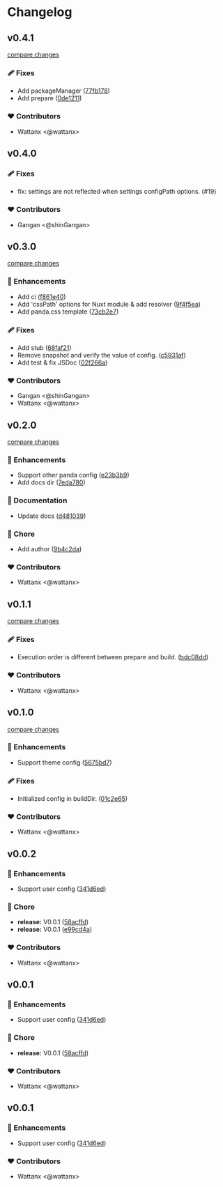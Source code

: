 # Changelog


## v0.4.1

[compare changes](https://github.com/wattanx/nuxt-pandacss/compare/v0.4.0...v0.5.0)


### 🩹 Fixes

  - Add packageManager ([77fb178](https://github.com/wattanx/nuxt-pandacss/commit/77fb178))
  - Add prepare ([0de1211](https://github.com/wattanx/nuxt-pandacss/commit/0de1211))

### ❤️  Contributors

- Wattanx <@wattanx>

## v0.4.0

### 🩹 Fixes

  - fix: settings are not reflected when settings configPath options. (#19)

### ❤️  Contributors

- Gangan <@shinGangan>

## v0.3.0

[compare changes](https://github.com/wattanx/nuxt-pandacss/compare/0.2.0...v0.3.0)


### 🚀 Enhancements

  - Add ci ([f861e40](https://github.com/wattanx/nuxt-pandacss/commit/f861e40))
  - Add 'cssPath' options for Nuxt module & add resolver ([9f4f5ea](https://github.com/wattanx/nuxt-pandacss/commit/9f4f5ea))
  - Add panda.css template ([73cb2e7](https://github.com/wattanx/nuxt-pandacss/commit/73cb2e7))

### 🩹 Fixes

  - Add stub ([68faf21](https://github.com/wattanx/nuxt-pandacss/commit/68faf21))
  - Remove snapshot and verify the value of config. ([c5931af](https://github.com/wattanx/nuxt-pandacss/commit/c5931af))
  - Add test & fix JSDoc ([02f266a](https://github.com/wattanx/nuxt-pandacss/commit/02f266a))

### ❤️  Contributors

- Gangan <@shinGangan>
- Wattanx <@wattanx>

## v0.2.0

[compare changes](https://github.com/wattanx/nuxt-pandacss/compare/0.1.1...v0.2.0)


### 🚀 Enhancements

  - Support other panda config ([e23b3b9](https://github.com/wattanx/nuxt-pandacss/commit/e23b3b9))
  - Add docs dir ([7eda780](https://github.com/wattanx/nuxt-pandacss/commit/7eda780))

### 📖 Documentation

  - Update docs ([d481039](https://github.com/wattanx/nuxt-pandacss/commit/d481039))

### 🏡 Chore

  - Add author ([9b4c2da](https://github.com/wattanx/nuxt-pandacss/commit/9b4c2da))

### ❤️  Contributors

- Wattanx <@wattanx>

## v0.1.1

[compare changes](https://github.com/wattanx/nuxt-pandacss/compare/0.1.0...v0.1.1)


### 🩹 Fixes

  - Execution order is different between prepare and build. ([bdc08dd](https://github.com/wattanx/nuxt-pandacss/commit/bdc08dd))

### ❤️  Contributors

- Wattanx <@wattanx>

## v0.1.0

[compare changes](https://github.com/wattanx/nuxt-pandacss/compare/v0.0.2...v0.1.0)


### 🚀 Enhancements

  - Support theme config ([5675bd7](https://github.com/wattanx/nuxt-pandacss/commit/5675bd7))

### 🩹 Fixes

  - Initialized config in buildDir. ([01c2e65](https://github.com/wattanx/nuxt-pandacss/commit/01c2e65))

### ❤️  Contributors

- Wattanx <@wattanx>

## v0.0.2


### 🚀 Enhancements

  - Support user config ([341d6ed](https://github.com/wattanx/nuxt-pandacss/commit/341d6ed))

### 🏡 Chore

  - **release:** V0.0.1 ([58acffd](https://github.com/wattanx/nuxt-pandacss/commit/58acffd))
  - **release:** V0.0.1 ([e99cd4a](https://github.com/wattanx/nuxt-pandacss/commit/e99cd4a))

### ❤️  Contributors

- Wattanx <@wattanx>

## v0.0.1


### 🚀 Enhancements

  - Support user config ([341d6ed](https://github.com/wattanx/nuxt-pandacss/commit/341d6ed))

### 🏡 Chore

  - **release:** V0.0.1 ([58acffd](https://github.com/wattanx/nuxt-pandacss/commit/58acffd))

### ❤️  Contributors

- Wattanx <@wattanx>

## v0.0.1


### 🚀 Enhancements

  - Support user config ([341d6ed](https://github.com/wattanx/nuxt-pandacss/commit/341d6ed))

### ❤️  Contributors

- Wattanx <@wattanx>

